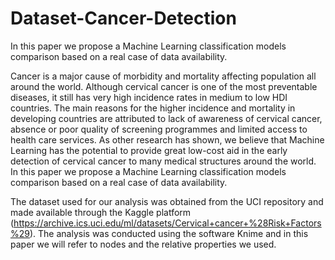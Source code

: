 # Dataset-Cancer-Detection
In this paper we propose a Machine Learning classification models comparison based on a real case of data availability.

Cancer is a major cause of morbidity and mortality affecting population all around the world. Although cervical cancer is one of the most preventable diseases, it still has very high incidence rates in medium to low HDI countries. The main reasons for the higher incidence and mortality in developing countries are attributed to lack of awareness of cervical cancer, absence or poor quality of screening programmes and limited access to health care services. As other research has shown, we believe that Machine Learning has the potential to provide great low-cost aid in the early detection of cervical cancer to many medical structures around the world. In this paper we propose a Machine Learning classification models comparison based on a real case of data availability.

The dataset used for our analysis was obtained from the UCI repository and made available through the Kaggle platform (https://archive.ics.uci.edu/ml/datasets/Cervical+cancer+%28Risk+Factors%29). The analysis was conducted using the software Knime and in this paper we will refer to nodes and the relative properties we used.
